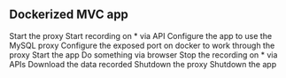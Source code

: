 ## Dockerized MVC app

Start the proxy
Start recording on * via API
Configure the app to use the MySQL proxy
Configure the exposed port on docker to work through the proxy
Start the app
Do something via browser
Stop the recording on * via APIs
Download the data recorded
Shutdown the proxy
Shutdown the app

